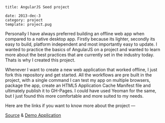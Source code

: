 ```metadata
title: AngularJS Seed project

date: 2013-dec-3
category: project
template: project.pug
```

Personally I have always preferred building an offline web app when compared to a native desktop app. Firstly because its lighter, secondly its easy to build, platform independent and most importantly easy to update. I wanted to practice the basics of AngularJS on a project and wanted to learn more about the best practices that are currently set in the industry today. Thats is why I created this project.

<span class="more"/>

Whenever I want to create a new web application that worked offline, I just fork this repository and get started. All the workflows are pre built in the project, with a single command I can test my app on multiple browsers, package the app, create an HTML5 Application Cache Manifest file and ultimately publish it to GH-Pages. I could have used Yeoman for the same, but I just found this more comfortable and more suited to my needs.

Here are the links if you want to know more about the project —

[Source](https://github.com/tusharmath/web-offline-seed) & [Demo Application](http://tusharm.com/web-offline-seed)
